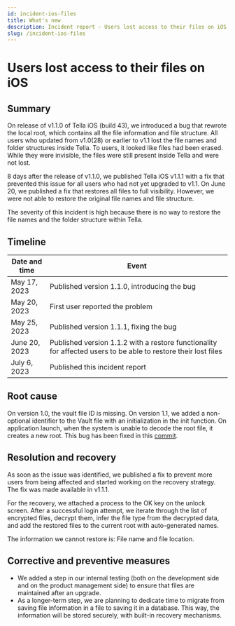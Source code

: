 ```yaml
---
id: incident-ios-files
title: What's new
description: Incident report - Users lost access to their files on iOS
slug: /incident-ios-files
---
```


# Users lost access to their files on iOS

## Summary

On release of v1.1.0 of Tella iOS (build 43), we introduced a bug that rewrote the local root, which contains all the file information and file structure. All users who updated from v1.0(28) or earlier to v1.1 lost the file names and folder structures inside Tella. To users, it looked like files had been erased. While they were invisible, the files were still present inside Tella and were not lost.

8 days after the release of v1.1.0, we published Tella iOS v1.1.1 with a fix that prevented this issue for all users who had not yet upgraded to v1.1. On June 20, we published a fix that restores all files to full visibility. However, we were not able to restore the original file names and file structure.

The severity of this incident is high because there is no way to restore the file names and the folder structure within Tella.

## Timeline

| Date and time | Event                                                                                                 |
|---------------|-------------------------------------------------------------------------------------------------------|
| May 17, 2023  | Published version 1.1.0, introducing the bug                                                          |
| May 20, 2023  | First user reported the problem                                                                       |
| May 25, 2023  | Published version 1.1.1, fixing the bug                                                               |
| June 20, 2023 | Published version 1.1.2 with a restore functionality for affected users to be able to restore their lost files |
| July 6, 2023  | Published this incident report                                                                       |

## Root cause

On version 1.0, the vault file ID is missing. On version 1.1, we added a non-optional identifier to the Vault file with an initialization in the init function. On application launch, when the system is unable to decode the root file, it creates a new root. This bug has been fixed in this [commit](https://github.com/Horizontal-org/Tella-iOS/commit/c687074cb544a1b6d9c89eb7bacc007a4a0bb5e8).

## Resolution and recovery

As soon as the issue was identified, we published a fix to prevent more users from being affected and started working on the recovery strategy. The fix was made available in v1.1.1.

For the recovery, we attached a process to the OK key on the unlock screen. After a successful login attempt, we iterate through the list of encrypted files, decrypt them, infer the file type from the decrypted data, and add the restored files to the current root with auto-generated names.

The information we cannot restore is: File name and file location.

## Corrective and preventive measures

- We added a step in our internal testing (both on the development side and on the product management side) to ensure that files are maintained after an upgrade.
- As a longer-term step, we are planning to dedicate time to migrate from saving file information in a file to saving it in a database. This way, the information will be stored securely, with built-in recovery mechanisms.

